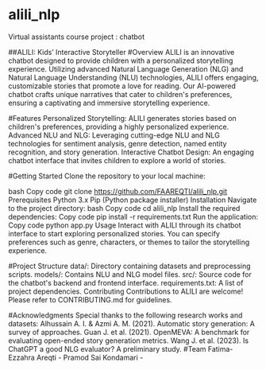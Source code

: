 # alili_nlp
Virtual assistants course project : chatbot

##ALILI: Kids’ Interactive Storyteller
#Overview
ALILI is an innovative chatbot designed to provide children with a personalized storytelling experience. Utilizing advanced Natural Language Generation (NLG) and Natural Language Understanding (NLU) technologies, ALILI offers engaging, customizable stories that promote a love for reading. Our AI-powered chatbot crafts unique narratives that cater to children's preferences, ensuring a captivating and immersive storytelling experience.

#Features
Personalized Storytelling: ALILI generates stories based on children's preferences, providing a highly personalized experience.
Advanced NLU and NLG: Leveraging cutting-edge NLU and NLG technologies for sentiment analysis, genre detection, named entity recognition, and story generation.
Interactive Chatbot Design: An engaging chatbot interface that invites children to explore a world of stories.

#Getting Started
Clone the repository to your local machine:

bash
Copy code
git clone https://github.com/FAAREQTI/alili_nlp.git
Prerequisites
Python 3.x
Pip (Python package installer)
Installation
Navigate to the project directory:
bash
Copy code
cd alili_nlp
Install the required dependencies:
Copy code
pip install -r requirements.txt
Run the application:
Copy code
python app.py
Usage
Interact with ALILI through its chatbot interface to start exploring personalized stories. You can specify preferences such as genre, characters, or themes to tailor the storytelling experience.

#Project Structure
data/: Directory containing datasets and preprocessing scripts.
models/: Contains NLU and NLG model files.
src/: Source code for the chatbot's backend and frontend interface.
requirements.txt: A list of project dependencies.
Contributing
Contributions to ALILI are welcome! Please refer to CONTRIBUTING.md for guidelines.


#Acknowledgments
Special thanks to the following research works and datasets:
Alhussain A. I. & Azmi A. M. (2021). Automatic story generation: A survey of approaches.
Guan J. et al. (2021). OpenMEVA: A benchmark for evaluating open-ended story generation metrics.
Wang J. et al. (2023). Is ChatGPT a good NLG evaluator? A preliminary study.
#Team
Fatima-Ezzahra Areqti -
Pramod Sai Kondamari - 
